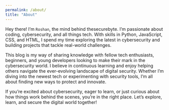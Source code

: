 ```yaml
---
permalink: /about/
title: "About"
---
```


Hey there! I’m `Roshan`, the mind behind thesecurebyte. I’m passionate about coding, cybersecurity, and all things tech. With skills in Python, JavaScript, CSS, and HTML, I spend my time exploring the latest in cybersecurity and building projects that tackle real-world challenges.

This blog is my way of sharing knowledge with fellow tech enthusiasts, beginners, and young developers looking to make their mark in the cybersecurity world. I believe in continuous learning and enjoy helping others navigate the ever-evolving landscape of digital security. Whether I’m diving into the newest tech or experimenting with security tools, I’m all about finding new ways to protect and innovate.

If you’re excited about cybersecurity, eager to learn, or just curious about how things work behind the scenes, you’re in the right place. Let’s explore, learn, and secure the digital world together!


